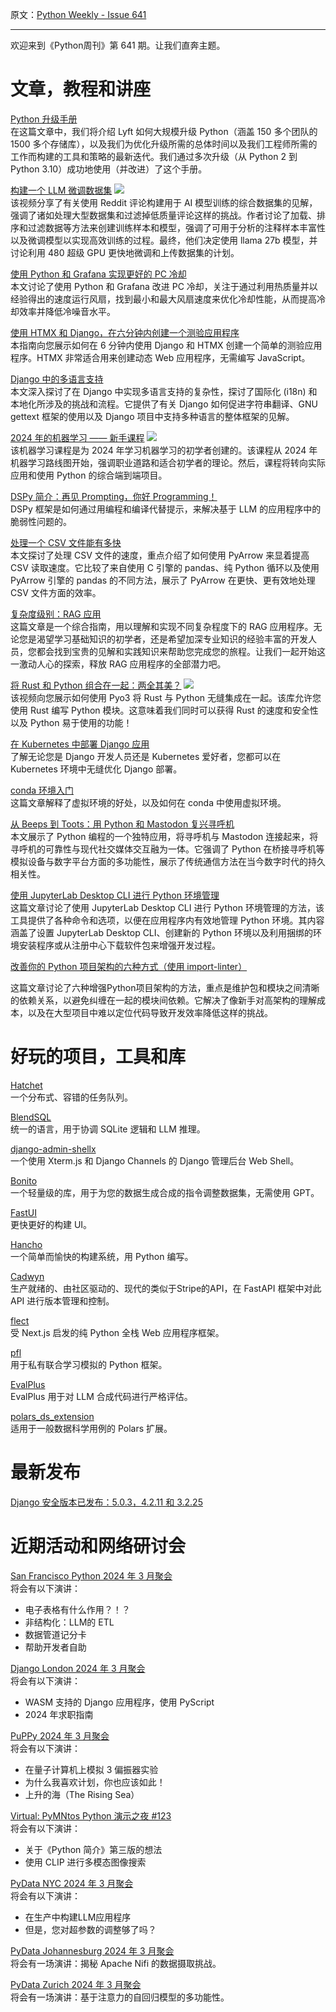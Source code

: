 原文：[Python Weekly - Issue 641](http://eepurl.com/iLzPwU)

---

欢迎来到《Python周刊》第 641 期。让我们直奔主题。

# 文章，教程和讲座  
  
[Python 升级手册](https://eng.lyft.com/python-upgrade-playbook-1479145d52f4)  
在这篇文章中，我们将介绍 Lyft 如何大规模升级 Python（涵盖 150 多个团队的 1500 多个存储库），以及我们为优化升级所需的总体时间以及我们工程师所需的工作而构建的工具和策略的最新迭代。我们通过多次升级（从 Python 2 到 Python 3.10）成功地使用（并改进）了这个手册。  
  
[构建一个 LLM 微调数据集](https://www.youtube.com/watch?v=pCX_3p40Efc) ![](https://mcusercontent.com/e2e180baf855ac797ef407fc7/images/af76283a-6e65-436c-967a-900427cf6399.png)  
该视频分享了有关使用 Reddit 评论构建用于 AI 模型训练的综合数据集的见解，强调了诸如处理大型数据集和过滤掉低质量评论这样的挑战。作者讨论了加载、排序和过滤数据等方法来创建训练样本和模型，强调了可用于分析的注释样本丰富性以及微调模型以实现高效训练的过程。最终，他们决定使用 llama 27b 模型，并讨论利用 480 超级 GPU 更快地微调和上传数据集的计划。  
  
[使用 Python 和 Grafana 实现更好的 PC 冷却](https://calbryant.uk/blog/better-pc-cooling-with-python/)  
本文讨论了使用 Python 和 Grafana 改进 PC 冷却，关注于通过利用热质量并以经验得出的速度运行风扇，找到最小和最大风扇速度来优化冷却性能，从而提高冷却效率并降低冷噪音水平。  
  
[使用 HTMX 和 Django，在六分钟内创建一个测验应用程序](https://www.photondesigner.com/articles/quiz-htmx)  
本指南向您展示如何在 6 分钟内使用 Django 和 HTMX 创建一个简单的测验应用程序。HTMX 非常适合用来创建动态 Web 应用程序，无需编写 JavaScript。  
  
[Django 中的多语言支持](https://medium.com/@sakhawy/multilingual-support-in-django-5706e1e144a8)  
本文深入探讨了在 Django 中实现多语言支持的复杂性，探讨了国际化 (i18n) 和本地化所涉及的挑战和流程。它提供了有关 Django 如何促进字符串翻译、GNU gettext 框架的使用以及 Django 项目中支持多种语言的整体框架的见解。  
  
[2024 年的机器学习 —— 新手课程](https://www.youtube.com/watch?v=bmmQA8A-yUA) ![](https://mcusercontent.com/e2e180baf855ac797ef407fc7/images/af76283a-6e65-436c-967a-900427cf6399.png)  
该机器学习课程是为 2024 年学习机器学习的初学者创建的。该课程从 2024 年机器学习路线图开始，强调职业道路和适合初学者的理论。然后，课程将转向实际应用和使用 Python 的综合端到端项目。  
  
[DSPy 简介：再见 Prompting，你好 Programming！](https://towardsdatascience.com/intro-to-dspy-goodbye-prompting-hello-programming-4ca1c6ce3eb9)  
DSPy 框架是如何通过用编程和编译代替提示，来解决基于 LLM 的应用程序中的脆弱性问题的。  
  
[处理一个 CSV 文件能有多快](https://datapythonista.me/blog/how-fast-can-we-process-a-csv-file)  
本文探讨了处理 CSV 文件的速度，重点介绍了如何使用 PyArrow 来显着提高 CSV 读取速度。它比较了来自使用 C 引擎的 pandas、纯 Python 循环以及使用 PyArrow 引擎的 pandas 的不同方法，展示了 PyArrow 在更快、更有效地处理 CSV 文件方面的效率。  
  
[复杂度级别：RAG 应用](https://jxnl.github.io/blog/writing/2024/02/28/levels-of-complexity-rag-applications)  
这篇文章是一个综合指南，用以理解和实现不同复杂程度下的 RAG 应用程序。无论您是渴望学习基础知识的初学者，还是希望加深专业知识的经验丰富的开发人员，您都会找到宝贵的见解和实践知识来帮助您完成您的旅程。让我们一起开始这一激动人心的探索，释放 RAG 应用程序的全部潜力吧。  
  
[将 Rust 和 Python 组合在一起：两全其美？](https://www.youtube.com/watch?v=lyG6AKzu4ew) ![](https://mcusercontent.com/e2e180baf855ac797ef407fc7/images/af76283a-6e65-436c-967a-900427cf6399.png)  
该视频向您展示如何使用 Pyo3 将 Rust 与 Python 无缝集成在一起。该库允许您使用 Rust 编写 Python 模块。这意味着我们同时可以获得 Rust 的速度和安全性以及 Python 易于使用的功能！  
  
[在 Kubernetes 中部署 Django 应用](https://blog.jetbrains.com/pycharm/2024/03/deploying-django-apps-in-kubernetes/)  
了解无论您是 Django 开发人员还是 Kubernetes 爱好者，您都可以在 Kubernetes 环境中无缝优化 Django 部署。  
  
[conda 环境入门](https://www.dataschool.io/intro-to-conda-environments/)  
这篇文章解释了虚拟环境的好处，以及如何在 conda 中使用虚拟环境。  
  
[从 Beeps 到 Toots：用 Python 和 Mastodon 复兴寻呼机](https://finnley.dolphinhome.net/2024/02/25/from-beeps-to-toots-reviving-pagers-with-python-and-mastodon/)  
本文展示了 Python 编程的一个独特应用，将寻呼机与 Mastodon 连接起来，将寻呼机的可靠性与现代社交媒体交互融为一体。它强调了 Python 在桥接寻呼机等模拟设备与数字平台方面的多功能性，展示了传统通信方法在当今数字时代的持久相关性。  
  
[使用 JupyterLab Desktop CLI 进行 Python 环境管理](https://blog.jupyter.org/python-environment-management-using-jupyterlab-desktop-cli-e57485c9287c)  
这篇文章讨论了使用 JupyterLab Desktop CLI 进行 Python 环境管理的方法，该工具提供了各种命令和选项，以便在应用程序内有效地管理 Python 环境。其内容涵盖了设置 JupyterLab Desktop CLI、创建新的 Python 环境以及利用捆绑的环境安装程序或从注册中心下载软件包来增强开发过程。  
  
[改善你的 Python 项目架构的六种方式（使用 import-linter）](https://www.piglei.com/articles/en-6-ways-to-improve-the-arch-of-you-py-project/)  

这篇文章讨论了六种增强Python项目架构的方法，重点是维护包和模块之间清晰的依赖关系，以避免纠缠在一起的模块间依赖。它解决了像新手对高架构的理解成本，以及在大型项目中难以定位代码导致开发效率降低这样的挑战。  
  
  
# 好玩的项目，工具和库  
  
[Hatchet](https://github.com/hatchet-dev/hatchet)  
一个分布式、容错的任务队列。  
  
[BlendSQL](https://github.com/parkervg/blendsql)  
统一的语言，用于协调 SQLite 逻辑和 LLM 推理。  
  
[django-admin-shellx](https://github.com/adinhodovic/django-admin-shellx)  
一个使用 Xterm.js 和 Django Channels 的 Django 管理后台 Web Shell。  
  
[Bonito](https://github.com/BatsResearch/bonito)  
一个轻量级的库，用于为您的数据生成合成的指令调整数据集，无需使用 GPT。  
  
[FastUI](https://github.com/pydantic/FastUI)  
更快更好的构建 UI。  
  
[Hancho](https://github.com/aappleby/hancho)  
一个简单而愉快的构建系统，用 Python 编写。  
  
[Cadwyn](https://github.com/zmievsa/cadwyn)  
生产就绪的、由社区驱动的、现代的类似于Stripe的API，在 FastAPI 框架中对此 API 进行版本管理和控制。 
  
[flect](https://github.com/Chaoyingz/flect)  
受 Next.js 启发的纯 Python 全栈 Web 应用程序框架。  
  
[pfl](https://github.com/apple/pfl-research)  
用于私有联合学习模拟的 Python 框架。  
  
[EvalPlus](https://github.com/evalplus/evalplus)  
EvalPlus 用于对 LLM 合成代码进行严格评估。  
  
[polars_ds_extension](https://github.com/abstractqqq/polars_ds_extension)  
适用于一般数据科学用例的 Polars 扩展。  
  
  
# 最新发布  
  
[Django 安全版本已发布：5.0.3，4.2.11 和 3.2.25](https://www.djangoproject.com/weblog/2024/mar/04/security-releases/)  
  
  
 # 近期活动和网络研讨会  
  
[San Francisco Python 2024 年 3 月聚会](https://www.meetup.com/sfpython/events/297988890/)  
将会有以下演讲：
* 电子表格有什么作用？！？
* 非结构化：LLM的 ETL
* 数据管道记分卡
* 帮助开发者自助
  
[Django London 2024 年 3 月聚会](https://www.meetup.com/djangolondon/events/299189999/)  
将会有以下演讲：
* WASM 支持的 Django 应用程序，使用 PyScript
* 2024 年求职指南
  
[PuPPy 2024 年 3 月聚会](https://www.meetup.com/psppython/events/299203397/)  
将会有以下演讲：
* 在量子计算机上模拟 3 偏振器实验
* 为什么我喜欢计划，你也应该如此！
* 上升的海（The Rising Sea）

  
[Virtual: PyMNtos Python 演示之夜 #123](https://www.meetup.com/pymntos-twin-cities-python-user-group/events/299328386/)  
将会有以下演讲：
* 关于《Python 简介》第三版的想法
* 使用 CLIP 进行多模态图像搜索
  
[PyData NYC 2024 年 3 月聚会](https://www.meetup.com/pydatanyc/events/299507856/)  
将会有以下演讲：
* 在生产中构建LLM应用程序
* 但是，您对超参数的调整够了吗？
  
[PyData Johannesburg 2024 年 3 月聚会](https://www.meetup.com/pydata-johannesburg/events/299175850/)  
将会有一场演讲：揭秘 Apache Nifi 的数据摄取挑战。  
  
[PyData Zurich 2024 年 3 月聚会](https://www.meetup.com/pydata-zurich/events/298797804/)  
将会有一场演讲：基于注意力的自回归模型的多功能性。  
